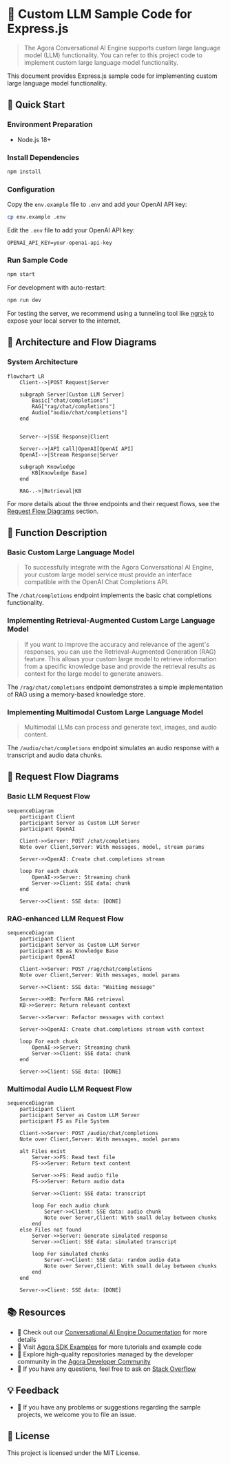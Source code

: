 # 🌟 Custom LLM Sample Code for Express.js

> The Agora Conversational AI Engine supports custom large language model (LLM) functionality. You can refer to this project code to implement custom large language model functionality.

This document provides Express.js sample code for implementing custom large language model functionality.

## 🚀 Quick Start

### Environment Preparation

- Node.js 18+

### Install Dependencies

```bash
npm install
```

### Configuration

Copy the `env.example` file to `.env` and add your OpenAI API key:

```bash
cp env.example .env
```

Edit the `.env` file to add your OpenAI API key:

```
OPENAI_API_KEY=your-openai-api-key
```

### Run Sample Code

```bash
npm start
```

For development with auto-restart:

```bash
npm run dev
```

For testing the server, we recommend using a tunneling tool like [ngrok](https://ngrok.com/) to expose your local server to the internet.

## 🔄 Architecture and Flow Diagrams

### System Architecture

```mermaid
flowchart LR
    Client-->|POST Request|Server

    subgraph Server[Custom LLM Server]
        Basic["chat/completions"]
        RAG["rag/chat/completions"]
        Audio["audio/chat/completions"]
    end


    Server-->|SSE Response|Client

    Server-->|API call|OpenAI[OpenAI API]
    OpenAI-->|Stream Response|Server

    subgraph Knowledge
        KB[Knowledge Base]
    end

    RAG-.->|Retrieval|KB
```

For more details about the three endpoints and their request flows, see the [Request Flow Diagrams](#📝-request-flow-diagrams) section.

## 📖 Function Description

### Basic Custom Large Language Model

> To successfully integrate with the Agora Conversational AI Engine, your custom large model service must provide an interface compatible with the OpenAI Chat Completions API.

The `/chat/completions` endpoint implements the basic chat completions functionality.

### Implementing Retrieval-Augmented Custom Large Language Model

> If you want to improve the accuracy and relevance of the agent's responses, you can use the Retrieval-Augmented Generation (RAG) feature. This allows your custom large model to retrieve information from a specific knowledge base and provide the retrieval results as context for the large model to generate answers.

The `/rag/chat/completions` endpoint demonstrates a simple implementation of RAG using a memory-based knowledge store.

### Implementing Multimodal Custom Large Language Model

> Multimodal LLMs can process and generate text, images, and audio content.

The `/audio/chat/completions` endpoint simulates an audio response with a transcript and audio data chunks.

## 📝 Request Flow Diagrams

### Basic LLM Request Flow

```mermaid
sequenceDiagram
    participant Client
    participant Server as Custom LLM Server
    participant OpenAI

    Client->>Server: POST /chat/completions
    Note over Client,Server: With messages, model, stream params

    Server->>OpenAI: Create chat.completions stream

    loop For each chunk
        OpenAI->>Server: Streaming chunk
        Server->>Client: SSE data: chunk
    end

    Server->>Client: SSE data: [DONE]
```

### RAG-enhanced LLM Request Flow

```mermaid
sequenceDiagram
    participant Client
    participant Server as Custom LLM Server
    participant KB as Knowledge Base
    participant OpenAI

    Client->>Server: POST /rag/chat/completions
    Note over Client,Server: With messages, model params

    Server->>Client: SSE data: "Waiting message"

    Server->>KB: Perform RAG retrieval
    KB->>Server: Return relevant context

    Server->>Server: Refactor messages with context

    Server->>OpenAI: Create chat.completions stream with context

    loop For each chunk
        OpenAI->>Server: Streaming chunk
        Server->>Client: SSE data: chunk
    end

    Server->>Client: SSE data: [DONE]
```

### Multimodal Audio LLM Request Flow

```mermaid
sequenceDiagram
    participant Client
    participant Server as Custom LLM Server
    participant FS as File System

    Client->>Server: POST /audio/chat/completions
    Note over Client,Server: With messages, model params

    alt Files exist
        Server->>FS: Read text file
        FS->>Server: Return text content

        Server->>FS: Read audio file
        FS->>Server: Return audio data

        Server->>Client: SSE data: transcript

        loop For each audio chunk
            Server->>Client: SSE data: audio chunk
            Note over Server,Client: With small delay between chunks
        end
    else Files not found
        Server->>Server: Generate simulated response
        Server->>Client: SSE data: simulated transcript

        loop For simulated chunks
            Server->>Client: SSE data: random audio data
            Note over Server,Client: With small delay between chunks
        end
    end

    Server->>Client: SSE data: [DONE]
```

## 📚 Resources

- 📖 Check out our [Conversational AI Engine Documentation](https://doc.agora.io/doc/convoai/restful/landing-page) for more details
- 🧩 Visit [Agora SDK Examples](https://github.com/AgoraIO) for more tutorials and example code
- 👥 Explore high-quality repositories managed by the developer community in the [Agora Developer Community](https://github.com/AgoraIO-Community)
- 💬 If you have any questions, feel free to ask on [Stack Overflow](https://stackoverflow.com/questions/tagged/agora.io)

## 💡 Feedback

- 🤖 If you have any problems or suggestions regarding the sample projects, we welcome you to file an issue.

## 📜 License

This project is licensed under the MIT License.
